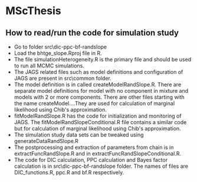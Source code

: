 # MScThesis
## How to read/run the code for simulation study

- Go to folder src\dic-ppc-bf-randslope
- Load the bhtge_slope.Rproj file in R.
- The file simulationHeterogeneity.R is the primary file and should be used to run all MCMC simulations.
- The JAGS related files such as model definitions and configuration of JAGS are present in src\common folder.
- The model definition is in called createModelRandSlope.R. There are separate model definitions for model with no component in mixture and models with 2 or more components. There are other files starting with the name createModel....They are used for calculation of marginal likelihood using Chib's approximation.
- fitModelRandSlope.R has the code for initialization and monitoring of JAGS. The fitModelRandSlopeConditional.R file contains a similar code but for calculation of marginal likelihood using Chib's approximation.
- The simulation study data sets can be tweaked using generateDataRandSlope.R
- The postprocessing and extraction of parameters from chain is in extractFuncRandSlope.R and in extractFuncRandSlopeConditional.R.
- The code for DIC calculation, PPC calculation and Bayes factor calculation is in src\dic-ppc-bf-randslope folder. The names of files are DIC_functions.R, ppc.R and bf.R respectively.


